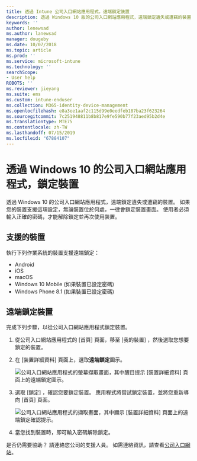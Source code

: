 ```yaml
---
title: 透過 Intune 公司入口網站應用程式，遠端鎖定裝置
description: 透過 Windows 10 版的公司入口網站應用程式，遠端鎖定遺失或遭竊的裝置
keywords: ''
author: lenewsad
ms.author: lanewsad
manager: dougeby
ms.date: 10/07/2018
ms.topic: article
ms.prod: ''
ms.service: microsoft-intune
ms.technology: ''
searchScope:
- User help
ROBOTS: ''
ms.reviewer: jieyang
ms.suite: ems
ms.custom: intune-enduser
ms.collection: M365-identity-device-management
ms.openlocfilehash: e8a3ee1aaf2c115d99e0eedfeb187ba23f623264
ms.sourcegitcommit: 7c251948811b8b817e9fe590b77f23aed95b2d4e
ms.translationtype: MTE75
ms.contentlocale: zh-TW
ms.lasthandoff: 07/15/2019
ms.locfileid: "67884107"
---
```

# <a name="lock-your-device-from-the-company-portal-app-for-windows-10"></a>透過 Windows 10 的公司入口網站應用程式，鎖定裝置

透過 Windows 10 的公司入口網站應用程式，遠端鎖定遺失或遭竊的裝置。 如果您的裝置支援這項設定，無論裝置位於何處，一律會鎖定裝置畫面。 使用者必須輸入正確的密碼，才能解除鎖定並再次使用裝置。

## <a name="supported-devices"></a>支援的裝置

執行下列作業系統的裝置支援遠端鎖定：  

* Android
* iOS
* macOS
* Windows 10 Mobile (如果裝置已設定密碼)
* Windows Phone 8.1 (如果裝置已設定密碼) 
  
## <a name="remote-lock-device"></a>遠端鎖定裝置
完成下列步驟，以從公司入口網站應用程式鎖定裝置。  

1. 從公司入口網站應用程式的 [首頁]  頁面，移至 [我的裝置]  ，然後選取您想要鎖定的裝置。

2. 在 [裝置詳細資料]  頁面上，選取**遠端鎖定**圖示。  


   ![公司入口網站應用程式的螢幕擷取畫面，其中醒目提示 [裝置詳細資料] 頁面上的遠端鎖定圖示。](./media/1804_remote_lock_Windows_CPapp_05.png)  

3. 選取 [鎖定]  ，確認您要鎖定裝置。 應用程式將嘗試鎖定裝置，並將您重新導向 [首頁]  頁面。  


   ![公司入口網站應用程式的擷取畫面，其中顯示 [裝置詳細資料] 頁面上的遠端鎖定確認提示。](./media/1804_remote_lock_Windows_CPapp_06.png)  

4. 當您找到裝置時，即可輸入密碼解除鎖定。  

是否仍需要協助？ 請連絡您公司的支援人員。 如需連絡資訊，請查看[公司入口網站](https://go.microsoft.com/fwlink/?linkid=2010980)。
